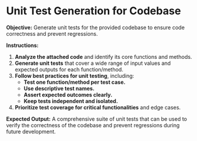 # Unit Test Generation for Codebase

**Objective:** Generate unit tests for the provided codebase to ensure code correctness and prevent regressions.

**Instructions:**

1. **Analyze the attached code** and identify its core functions and methods.
2. **Generate unit tests** that cover a wide range of input values and expected outputs for each function/method.
3. **Follow best practices for unit testing**, including:
    * **Test one function/method per test case.**
    * **Use descriptive test names.**
    * **Assert expected outcomes clearly.**
    * **Keep tests independent and isolated.**
4. **Prioritize test coverage for critical functionalities** and edge cases.

**Expected Output:** A comprehensive suite of unit tests that can be used to verify the correctness of the codebase and prevent regressions during future development.
